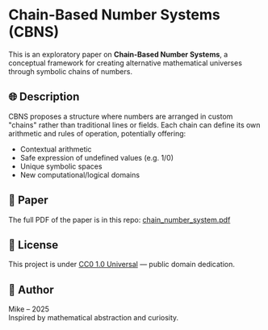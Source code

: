 # Chain-Based Number Systems (CBNS)

This is an exploratory paper on **Chain-Based Number Systems**, a conceptual framework for creating alternative mathematical universes through symbolic chains of numbers.

## 🌐 Description
CBNS proposes a structure where numbers are arranged in custom "chains" rather than traditional lines or fields. Each chain can define its own arithmetic and rules of operation, potentially offering:

- Contextual arithmetic
- Safe expression of undefined values (e.g. 1/0)
- Unique symbolic spaces
- New computational/logical domains

## 📄 Paper
The full PDF of the paper is in this repo: [chain_number_system.pdf](chain_number_system.pdf)

## 📜 License
This project is under [CC0 1.0 Universal](LICENSE) — public domain dedication.

## 🧠 Author
Mike – 2025  
Inspired by mathematical abstraction and curiosity.
